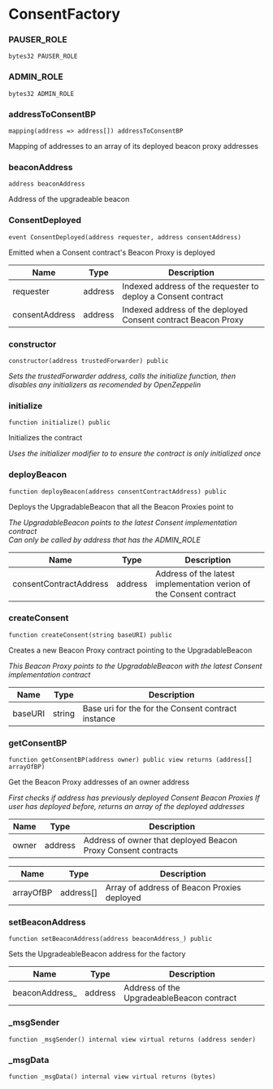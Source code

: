 # ConsentFactory

### PAUSER_ROLE

```solidity
bytes32 PAUSER_ROLE
```

### ADMIN_ROLE

```solidity
bytes32 ADMIN_ROLE
```

### addressToConsentBP

```solidity
mapping(address => address[]) addressToConsentBP
```

Mapping of addresses to an array of its deployed beacon proxy addresses

### beaconAddress

```solidity
address beaconAddress
```

Address of the upgradeable beacon

### ConsentDeployed

```solidity
event ConsentDeployed(address requester, address consentAddress)
```

Emitted when a Consent contract's Beacon Proxy is deployed

| Name | Type | Description |
| ---- | ---- | ----------- |
| requester | address | Indexed address of the requester to deploy a Consent contract |
| consentAddress | address | Indexed address of the deployed Consent contract Beacon Proxy |

### constructor

```solidity
constructor(address trustedForwarder) public
```

_Sets the trustedForwarder address, calls the initialize function, then disables any initializers as recomended by OpenZeppelin_

### initialize

```solidity
function initialize() public
```

Initializes the contract

_Uses the initializer modifier to to ensure the contract is only initialized once_

### deployBeacon

```solidity
function deployBeacon(address consentContractAddress) public
```

Deploys the UpgradableBeacon that all the Beacon Proxies point to

_The UpgradableBeacon points to the latest Consent implementation contract  
Can only be called by address that has the ADMIN_ROLE_

| Name | Type | Description |
| ---- | ---- | ----------- |
| consentContractAddress | address | Address of the latest implementation verion of the Consent contract |

### createConsent

```solidity
function createConsent(string baseURI) public
```

Creates a new Beacon Proxy contract pointing to the UpgradableBeacon

_This Beacon Proxy points to the UpgradableBeacon with the latest Consent implementation contract_

| Name | Type | Description |
| ---- | ---- | ----------- |
| baseURI | string | Base uri for the for the Consent contract instance |

### getConsentBP

```solidity
function getConsentBP(address owner) public view returns (address[] arrayOfBP)
```

Get the Beacon Proxy addresses of an owner address

_First checks if address has previously deployed Consent Beacon Proxies 
If user has deployed before, returns an array of the deployed addresses_

| Name | Type | Description |
| ---- | ---- | ----------- |
| owner | address | Address of owner that deployed Beacon Proxy Consent contracts |

| Name | Type | Description |
| ---- | ---- | ----------- |
| arrayOfBP | address[] | Array of address of Beacon Proxies deployed |

### setBeaconAddress

```solidity
function setBeaconAddress(address beaconAddress_) public
```

Sets the UpgradeableBeacon address for the factory

| Name | Type | Description |
| ---- | ---- | ----------- |
| beaconAddress_ | address | Address of the UpgradeableBeacon contract |

### _msgSender

```solidity
function _msgSender() internal view virtual returns (address sender)
```

### _msgData

```solidity
function _msgData() internal view virtual returns (bytes)
```

